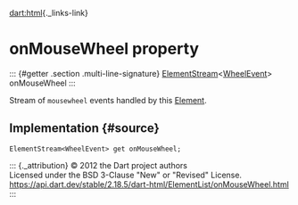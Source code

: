 [dart:html](../../dart-html/dart-html-library){._links-link}

onMouseWheel property
=====================

::: {#getter .section .multi-line-signature}
[ElementStream](../elementstream-class)\<[WheelEvent](../wheelevent-class)\>
onMouseWheel
:::

Stream of `mousewheel` events handled by this
[Element](../element-class).

Implementation {#source}
--------------

``` {.language-dart data-language="dart"}
ElementStream<WheelEvent> get onMouseWheel;
```

::: {._attribution}
© 2012 the Dart project authors\
Licensed under the BSD 3-Clause \"New\" or \"Revised\" License.\
<https://api.dart.dev/stable/2.18.5/dart-html/ElementList/onMouseWheel.html>
:::
